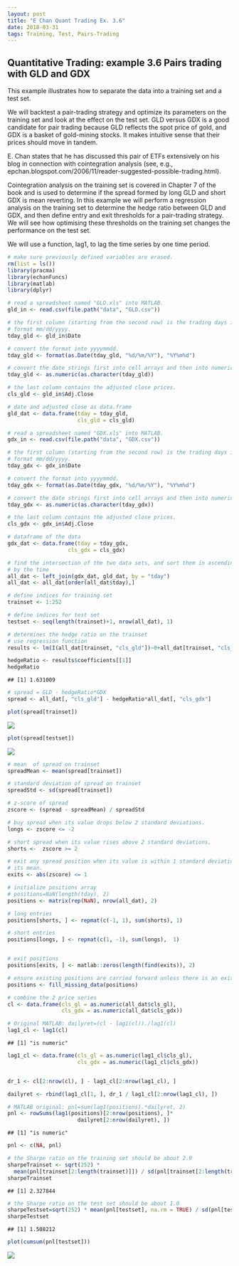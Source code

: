 ```yaml
---
layout: post
title: "E Chan Quant Trading Ex. 3.6"
date: 2018-03-31
tags: Training, Test, Pairs-Trading
---
```


Quantitative Trading: example 3.6 Pairs trading with GLD and GDX
----------------------------------------------------------------

This example illustrates how to separate the data into a training set and a test set.

We will backtest a pair-trading strategy and optimize its parameters on the training set and look at the effect on the test set. GLD versus GDX is a good candidate for pair trading because GLD reflects the spot price of gold, and GDX is a basket of gold-mining stocks. It makes intuitive sense that their prices should move in tandem.

E. Chan states that he has discussed this pair of ETFs extensively on his blog in connection with cointegration analysis (see, e.g., epchan.blogspot.com/2006/11/reader-suggested-possible-trading.html).

Cointegration analysis on the training set is covered in Chapter 7 of the book and is used to determine if the spread formed by long GLD and short GDX is mean reverting. In this example we will perform a regression analysis on the training set to determine the hedge ratio between GLD and GDX, and then define entry and exit thresholds for a pair-trading strategy. We will see how optimising these thresholds on the training set changes the performance on the test set.

We will use a function, lag1, to lag the time series by one time period.

``` r
# make sure previously defined variables are erased.
rm(list = ls())
library(pracma)
library(echanFuncs)
library(matlab)
library(dplyr)
```

``` r
# read a spreadsheet named "GLD.xls" into MATLAB. 
gld_in <- read.csv(file.path("data", "GLD.csv"))

# the first column (starting from the second row) is the trading days in
# format mm/dd/yyyy.
tday_gld <- gld_in$Date

# convert the format into yyyymmdd.
tday_gld <- format(as.Date(tday_gld, "%d/%m/%Y"), "%Y%m%d")

# convert the date strings first into cell arrays and then into numeric format.
tday_gld <- as.numeric(as.character(tday_gld))

# the last column contains the adjusted close prices.
cls_gld <- gld_in$Adj.Close

# date and adjusted close as data.frame
gld_dat <- data.frame(tday = tday_gld,
                      cls_gld = cls_gld)

# read a spreadsheet named "GDX.xls" into MATLAB. 
gdx_in <- read.csv(file.path("data", "GDX.csv"))

# the first column (starting from the second row) is the trading days in 
# format mm/dd/yyyy.
tday_gdx <- gdx_in$Date

# convert the format into yyyymmdd.
tday_gdx <- format(as.Date(tday_gdx, "%d/%m/%Y"), "%Y%m%d")

# convert the date strings first into cell arrays and then into numeric format.
tday_gdx <- as.numeric(as.character(tday_gdx))

# the last column contains the adjusted close prices.
cls_gdx <- gdx_in$Adj.Close

# dataframe of the data
gdx_dat <- data.frame(tday = tday_gdx,
                   cls_gdx = cls_gdx)

# find the intersection of the two data sets, and sort them in ascending order
# by the time
all_dat <- left_join(gdx_dat, gld_dat, by = "tday")
all_dat <- all_dat[order(all_dat$tday),]

# define indices for training set
trainset <- 1:252 

# define indices for test set
testset <- seq(length(trainset)+1, nrow(all_dat), 1)

# determines the hedge ratio on the trainset
# use regression function
results <- lm(I(all_dat[trainset, "cls_gld"])~0+all_dat[trainset, "cls_gdx"])

hedgeRatio <- results$coefficients[[1]]
hedgeRatio
```

    ## [1] 1.631009

``` r
# spread = GLD - hedgeRatio*GDX
spread <- all_dat[, "cls_gld"] - hedgeRatio*all_dat[, "cls_gdx"] 
```

``` r
plot(spread[trainset])
```

![](e_chan_ex3.6_files/figure-markdown_github/plot_sprd_train-1.png)

``` r
plot(spread[testset])
```

![](e_chan_ex3.6_files/figure-markdown_github/plot_sprd_test-1.png)

``` r
# mean  of spread on trainset
spreadMean <- mean(spread[trainset])

# standard deviation of spread on trainset
spreadStd <- sd(spread[trainset])

# z-score of spread
zscore <- (spread - spreadMean) / spreadStd

# buy spread when its value drops below 2 standard deviations.
longs <- zscore <= -2

# short spread when its value rises above 2 standard deviations.
shorts <-  zscore >= 2

# exit any spread position when its value is within 1 standard deviation of
# its mean.
exits <- abs(zscore) <= 1

# initialize positions array
# positions=NaN(length(tday), 2)
positions <- matrix(rep(NaN), nrow(all_dat), 2)

# long entries
positions[shorts, ] <- repmat(c(-1, 1), sum(shorts), 1)

# short entries
positions[longs, ] <- repmat(c(1, -1), sum(longs),  1)


# exit positions
positions[exits, ] <- matlab::zeros(length(find(exits)), 2)

# ensure existing positions are carried forward unless there is an exit signal
positions <- fill_missing_data(positions)

# combine the 2 price series
cl <- data.frame(cls_gl = as.numeric(all_dat$cls_gl),
                 cls_gdx = as.numeric(all_dat$cls_gdx))

# Original MATLAB: dailyret=(cl - lag1(cl))./lag1(cl)
lag1_cl <- lag1(cl)
```

    ## [1] "is numeric"

``` r
lag1_cl <- data.frame(cls_gl = as.numeric(lag1_cl$cls_gl),
                      cls_gdx = as.numeric(lag1_cl$cls_gdx))


dr_1 <- cl[2:nrow(cl), ] - lag1_cl[2:nrow(lag1_cl), ]

dailyret <- rbind(lag1_cl[1, ], dr_1 / lag1_cl[2:nrow(lag1_cl), ])

# MATLAB original: pnl=sum(lag1(positions).*dailyret, 2)
pnl <- rowSums(lag1(positions)[2:nrow(positions), ]*
                      dailyret[2:nrow(dailyret), ])
```

    ## [1] "is numeric"

``` r
pnl <- c(NA, pnl)

# the Sharpe ratio on the training set should be about 2.9
sharpeTrainset <- sqrt(252) * 
  mean(pnl[trainset[2:length(trainset)]]) / sd(pnl[trainset[2:length(trainset)]])
sharpeTrainset
```

    ## [1] 2.327844

``` r
# the Sharpe ratio on the test set should be about 1.0
sharpeTestset=sqrt(252) * mean(pnl[testset], na.rm = TRUE) / sd(pnl[testset])
sharpeTestset
```

    ## [1] 1.508212

``` r
plot(cumsum(pnl[testset]))
```

![](e_chan_ex3.6_files/figure-markdown_github/cont-1.png)
